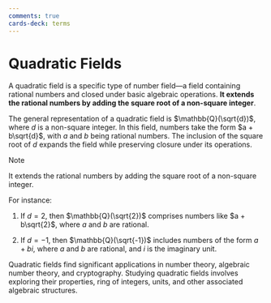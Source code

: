 ```yaml
---
comments: true
cards-deck: terms
---
```


# Quadratic Fields []()

A quadratic field is a specific type of number field—a field containing rational numbers and closed under basic
algebraic operations. **It extends the rational numbers by adding the square root of a non-square integer**.

The general representation of a quadratic field is $\mathbb{Q}(\sqrt{d})$, where $d$ is a non-square integer. In this
field, numbers take the form $a + b\sqrt{d}$, with $a$ and $b$ being rational numbers. The inclusion of the square root
of $d$ expands the field while preserving closure under its operations.

[](1724467501725)

> [!NOTE]
> It extends the rational numbers by adding the square root of a non-square integer.

For instance:

1. If $d = 2$, then $\mathbb{Q}(\sqrt{2})$ comprises numbers like $a + b\sqrt{2}$, where $a$ and $b$ are rational.

2. If $d = -1$, then $\mathbb{Q}(\sqrt{-1})$ includes numbers of the form $a + bi$, where $a$ and $b$ are rational, and
   $i$ is the imaginary unit.

Quadratic fields find significant applications in number theory, algebraic number theory, and cryptography. Studying
quadratic fields involves exploring their properties, ring of integers, units, and other associated algebraic
structures.


